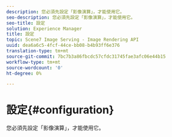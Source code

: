 ```yaml
---
description: 您必須先設定「影像演算」，才能使用它。
seo-description: 您必須先設定「影像演算」，才能使用它。
seo-title: 設定
solution: Experience Manager
title: 設定
topic: Scene7 Image Serving - Image Rendering API
uuid: dea6a6c5-4fcf-44ce-bb08-b4b93ff6e376
translation-type: tm+mt
source-git-commit: 7bc7b3a86fbcdc57cfdc31745fae3afc06e44b15
workflow-type: tm+mt
source-wordcount: '0'
ht-degree: 0%

---
```



# 設定{#configuration}

您必須先設定「影像演算」，才能使用它。

